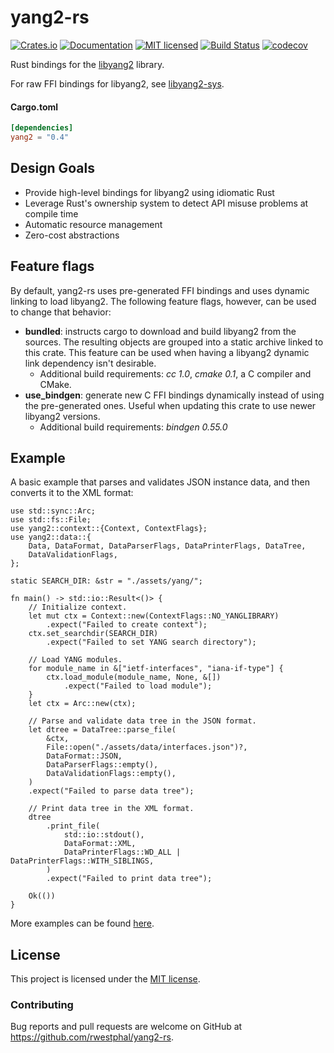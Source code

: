 # yang2-rs

[![Crates.io][crates-badge]][crates-url]
[![Documentation][docs-badge]][docs-url]
[![MIT licensed][mit-badge]][mit-url]
[![Build Status][actions-badge]][actions-url]
[![codecov][codecov-badge]][codecov-url]

[crates-badge]: https://img.shields.io/crates/v/yang2.svg
[crates-url]: https://crates.io/crates/yang2
[docs-badge]: https://docs.rs/yang2/badge.svg
[docs-url]: https://docs.rs/yang2
[mit-badge]: https://img.shields.io/badge/license-MIT-blue.svg
[mit-url]: https://github.com/rwestphal/yang2-rs/blob/master/LICENSE
[actions-badge]: https://github.com/rwestphal/yang2-rs/workflows/CI/badge.svg
[actions-url]: https://github.com/rwestphal/yang2-rs/actions?query=workflow%3ACI+branch%3Amaster
[codecov-badge]: https://codecov.io/gh/rwestphal/yang2-rs/branch/master/graph/badge.svg?token=1KE3JMHG0H
[codecov-url]: https://codecov.io/gh/rwestphal/yang2-rs

Rust bindings for the [libyang2] library.

For raw FFI bindings for libyang2, see [libyang2-sys].

[libyang2]: https://github.com/CESNET/libyang/tree/libyang2
[libyang2-sys]: https://github.com/rwestphal/yang2-rs/tree/master/libyang2-sys

#### Cargo.toml

```toml
[dependencies]
yang2 = "0.4"
```
## Design Goals
* Provide high-level bindings for libyang2 using idiomatic Rust
* Leverage Rust's ownership system to detect API misuse problems at compile time
* Automatic resource management
* Zero-cost abstractions

## Feature flags
By default, yang2-rs uses pre-generated FFI bindings and uses dynamic linking to load libyang2. The following feature flags, however, can be used to change that behavior:
* **bundled**: instructs cargo to download and build libyang2 from the sources. The resulting objects are grouped into a static archive linked to this crate. This feature can be used when having a libyang2 dynamic link dependency isn't desirable.
  * Additional build requirements: *cc 1.0*, *cmake 0.1*, a C compiler and CMake.
* **use_bindgen**: generate new C FFI bindings dynamically instead of using the pre-generated ones. Useful when updating this crate to use newer libyang2 versions.
  * Additional build requirements: *bindgen 0.55.0*

## Example

A basic example that parses and validates JSON instance data, and then converts
it to the XML format:
```rust,no_run
use std::sync::Arc;
use std::fs::File;
use yang2::context::{Context, ContextFlags};
use yang2::data::{
    Data, DataFormat, DataParserFlags, DataPrinterFlags, DataTree,
    DataValidationFlags,
};

static SEARCH_DIR: &str = "./assets/yang/";

fn main() -> std::io::Result<()> {
    // Initialize context.
    let mut ctx = Context::new(ContextFlags::NO_YANGLIBRARY)
        .expect("Failed to create context");
    ctx.set_searchdir(SEARCH_DIR)
        .expect("Failed to set YANG search directory");

    // Load YANG modules.
    for module_name in &["ietf-interfaces", "iana-if-type"] {
        ctx.load_module(module_name, None, &[])
            .expect("Failed to load module");
    }
    let ctx = Arc::new(ctx);

    // Parse and validate data tree in the JSON format.
    let dtree = DataTree::parse_file(
        &ctx,
        File::open("./assets/data/interfaces.json")?,
        DataFormat::JSON,
        DataParserFlags::empty(),
        DataValidationFlags::empty(),
    )
    .expect("Failed to parse data tree");

    // Print data tree in the XML format.
    dtree
        .print_file(
            std::io::stdout(),
            DataFormat::XML,
            DataPrinterFlags::WD_ALL | DataPrinterFlags::WITH_SIBLINGS,
        )
        .expect("Failed to print data tree");

    Ok(())
}
```

More examples can be found [here][examples].

[examples]: https://github.com/rwestphal/yang2-rs/tree/master/examples

## License

This project is licensed under the [MIT license].

[MIT license]: https://github.com/rwestphal/yang2-rs/blob/master/LICENSE

### Contributing

Bug reports and pull requests are welcome on GitHub at https://github.com/rwestphal/yang2-rs.
